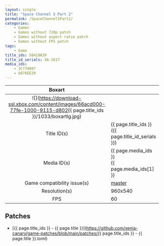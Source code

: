 ```yaml
---
layout: single
title: "Space Channel 5 Part 2"
permalink: /SpaceChannel5Part2/
categories:
    - Games
    - Games without 720p patch
    - Games without aspect ratio patch
    - Games without FPS patch
tags:
    - Game
title_ids: 58410A39
title_id_serials: XA-2617
media_ids:
    - 3C774097
    - 6876EE29
---
```


| Boxart                      |                                                                                        |
| :----:                      | :-                                                                                     |
| ![](https://download-ssl.xbox.com/content/images/66acd000-77fe-1000-9115-d802{{ page.title_ids }}/1033/boxartlg.jpg) |
| Title ID(s)                 | {{ page.title_ids }} ({{ page.title_id_serials }})                                     |
| Media ID(s)                 | {{ page.media_ids }}<br>{{ page.media_ids[1] }}                                        |
| Game compatibility issue(s) | [master](https://github.com/xenia-project/game-compatibility/issues/1413)              |
| Resolution(s)               | 960x540                                                                                |
| FPS                         | 60                                                                                     |

## Patches
* [{{ page.title_ids }} - {{ page.title }}](https://github.com/xenia-canary/game-patches/blob/main/patches/{{ page.title_ids }} - {{ page.title }}.toml)
